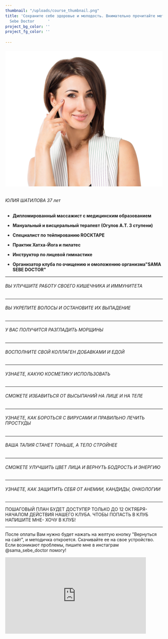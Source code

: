 ```yaml
---
thumbnail: "/uploads/course_thumbnail.png"
title: 'Сохраните себе здоровье и молодость. Внимательно прочитайте методичку                 Sama
  Sebe Doctor      '
project_bg_color: ''
project_fg_color: ''

---
```

###### ![](/uploads/course-1.png)

###### ЮЛИЯ ШАТИЛОВА 37 лет

* **Дипломированный массажист с медицинским образованием**

* **Мануальный и висцеральный терапевт (Огулов А.Т. 3 ступени)**

* **Специалист по тейпированию ROCKTAPE**

* **Практик Хатха-Йога и пилатес**

* **Инструктор по лицевой гимнастике**

* **Организатор клуба по очищению и омоложению организма"SAMA SEBE DOCTOR"**

***

###### ВЫ УЛУЧШИТЕ РАБОТУ СВОЕГО КИШЕЧНИКА И ИММУНИТЕТА

***

###### ВЫ УКРЕПИТЕ ВОЛОСЫ И ОСТАНОВИТЕ ИХ ВЫПАДЕНИЕ

***

###### У ВАС ПОЛУЧИТСЯ РАЗГЛАДИТЬ МОРЩИНЫ

***

###### ВОСПОЛНИТЕ СВОЙ КОЛЛАГЕН ДОБАВКАМИ И ЕДОЙ

***

###### УЗНАЕТЕ, КАКУЮ КОСМЕТИКУ ИСПОЛЬЗОВАТЬ

***

###### СМОЖЕТЕ ИЗБАВИТЬСЯ ОТ ВЫСЫПАНИЙ НА ЛИЦЕ И НА ТЕЛЕ

***

###### УЗНАЕТЕ, КАК БОРОТЬСЯ С ВИРУСАМИ И ПРАВИЛЬНО ЛЕЧИТЬ ПРОСТУДЫ

***

###### ВАША ТАЛИЯ СТАНЕТ ТОНЬШЕ, А ТЕЛО СТРОЙНЕЕ

***

###### СМОЖЕТЕ УЛУЧШИТЬ ЦВЕТ ЛИЦА И ВЕРНУТЬ БОДРОСТЬ И ЭНЕРГИЮ

***

###### УЗНАЕТЕ, КАК ЗАЩИТИТЬ СЕБЯ ОТ АНЕМИИ, КАНДИДЫ, ОНКОЛОГИИ

***

ПОШАГОВЫЙ ПЛАН БУДЕТ ДОСТУПЕР ТОЛЬКО ДО 12 ОКТЯБРЯ- НАЧАЛОМ ДЕЙСТВИЯ НАШЕГО КЛУБА. ЧТОБЫ ПОПАСТЬ В КЛУБ НАПИШИТЕ МНЕ- ХОЧУ В КЛУБ!

***

После оплаты Вам нужно будет нажать на желтую кнопку "Вернуться на сайт", и методичка откроется. Скачивайте ее на свое устройство.
Если возникают проблемы, пишите мне в инстаграм @sama_sebe_doctor помогу!

<iframe src="https://promo-money.ru/quickpay/shop-widget?writer=seller&targets=%D0%9C%D0%B5%D1%82%D0%BE%D0%B4%D0%B8%D1%87%D0%BA%D0%B0%20%22%D0%9A%D0%B0%D0%BA%20%D1%81%D0%BE%D1%85%D1%80%D0%B0%D0%BD%D0%B8%D1%82%D1%8C%20%D0%BC%D0%BE%D0%BB%D0%BE%D0%B4%D0%BE%D1%81%D1%82%D1%8C%22&targets-hint=&default-sum=390&button-text=12&payment-type-choice=on&fio=on&phone=on&hint=&successURL=https%3A%2F%2Fyadi.sk%2Fi%2FAB0KyP0NeHdkag&quickpay=shop&account=410016189735528" width="450"style="max-width:100%" height="244" frameborder="0" allowtransparency="true" scrolling="no"></iframe>